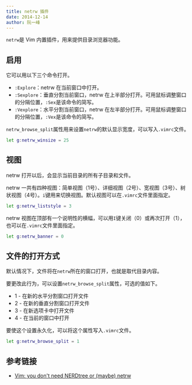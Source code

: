 ```yaml
---
title: netrw 插件
date: 2014-12-14
author: 阮一峰
---
```


`netrw`是 Vim 内置插件，用来提供目录浏览器功能。

## 启用

它可以用以下三个命令打开。

- `:Explore`：netrw 在当前窗口中打开。
- `:Sexplore`：垂直分割当前窗口，netrw 在上半部分打开。可用鼠标调整窗口的分隔位置，`:Sex`是该命令的简写。
- `:Vexplore`：水平分割当前窗口，netrw 在左半部分打开。可用鼠标调整窗口的分隔位置，`:Vex`是该命令的简写。

`netrw_browse_split`属性用来设置`netrw`的默认显示宽度，可以写入`.vimrc`文件。

```bash
let g:netrw_winsize = 25
```

## 视图

netrw 打开以后，会显示当前目录的所有子目录和文件。

netrw 一共有四种视图：简单视图（1号）、详细视图（2号）、宽视图（3号）、树状视图（4号）。`i`键用来切换视图。默认视图可以在`.vimrc`文件里面指定。

```bash
let g:netrw_liststyle = 3
```

netrw 视图在顶部有一个说明性的横幅，可以用`I`键关闭（0）或再次打开（1），也可以在`.vimrc`文件里面指定。

```bash
let g:netrw_banner = 0
```

## 文件的打开方式

默认情况下，文件将在`netrw`所在的窗口打开，也就是取代目录内容。

要更改此行为，可以设置`netrw_browse_split`属性，可选的值如下。

- 1 - 在新的水平分割窗口打开文件
- 2 - 在新的垂直分割窗口打开文件
- 3 - 在新选项卡中打开文件
- 4 - 在当前的窗口中打开

要使这个设置永久化，可以将这个属性写入`.vimrc`文件。

```bash
let g:netrw_browse_split = 1
```

## 参考链接

- [Vim: you don't need NERDtree or (maybe) netrw](https://shapeshed.com/vim-netrw/)
